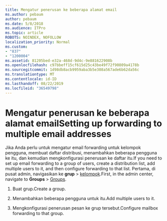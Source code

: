 ```yaml
---
title: Mengatur penerusan ke beberapa alamat email
ms.author: pebaum
author: pebaum
ms.date: 5/8/2018
ms.audience: ITPro
ms.topic: article
ROBOTS: NOINDEX, NOFOLLOW
localization_priority: Normal
ms.custom:
- "837"
- "1200004"
ms.assetid: 81205bed-e32a-468d-9d4c-9e881622908b
ms.openlocfilehash: c97bbeff15cf615d25c43be49f72f90809a4178b
ms.sourcegitcommit: 1d98db8acb9959aba3b5e308a567ade6b62da56c
ms.translationtype: MT
ms.contentlocale: id-ID
ms.lasthandoff: 08/22/2019
ms.locfileid: "36549798"
---
```

# <a name="setting-up-forwarding-to-multiple-email-addresses"></a><span data-ttu-id="713c0-102">Mengatur penerusan ke beberapa alamat email</span><span class="sxs-lookup"><span data-stu-id="713c0-102">Setting up forwarding to multiple email addresses</span></span>

<span data-ttu-id="713c0-103">Jika Anda perlu untuk mengatur email forwarding untuk kelompok pengguna, membuat daftar distribusi, menambahkan beberapa pengguna ke itu, dan kemudian mengkonfigurasi penerusan ke daftar itu.</span><span class="sxs-lookup"><span data-stu-id="713c0-103">If you need to set up email forwarding to a group of users, create a distribution list, add multiple users to it, and then configure forwarding to that list.</span></span> <span data-ttu-id="713c0-104">Pertama, di pusat admin, navigasikan ke **grup** > [kelompok](https://portal.office.com/adminportal/home#/groups).</span><span class="sxs-lookup"><span data-stu-id="713c0-104">First, in the admin center, navigate to **Groups** > [Groups](https://portal.office.com/adminportal/home#/groups).</span></span>
  
1. <span data-ttu-id="713c0-105">Buat grup.</span><span class="sxs-lookup"><span data-stu-id="713c0-105">Create a group.</span></span>

2. <span data-ttu-id="713c0-106">Menambahkan beberapa pengguna untuk itu.</span><span class="sxs-lookup"><span data-stu-id="713c0-106">Add multiple users to it.</span></span>

3. <span data-ttu-id="713c0-107">Mengkonfigurasi penerusan pesan ke grup tersebut.</span><span class="sxs-lookup"><span data-stu-id="713c0-107">Configure mailbox forwarding to that group.</span></span>
